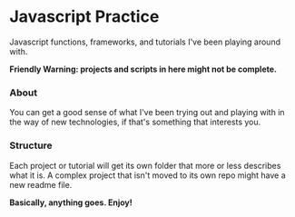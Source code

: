 # Javascript Practice
Javascript functions, frameworks, and tutorials I've been playing around with.

**Friendly Warning: projects and scripts in here might not be complete.**

### About
You can get a good sense of what I've been trying out and playing with in the way of new technologies, if that's something that interests you.

### Structure
Each project or tutorial will get its own folder that more or less describes what it is. A complex project that isn't moved to its own repo might have a new readme file. 

**Basically, anything goes. Enjoy!**
